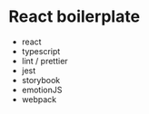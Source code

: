 # React boilerplate

- react
- typescript
- lint / prettier
- jest
- storybook
- emotionJS
- webpack

